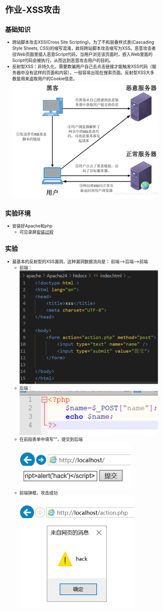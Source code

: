 # 作业-XSS攻击

## 基础知识
* 跨站脚本攻击XSS(Cross Site Scripting)，为了不和层叠样式表(Cascading Style Sheets, CSS)的缩写混淆，故将跨站脚本攻击缩写为XSS。恶意攻击者往Web页面里插入恶意Script代码，当用户浏览该页面时，嵌入Web里面的Script代码会被执行，从而达到恶意攻击用户的目的。
* 反射型XSS：非持久化，需要欺骗用户自己去点击链接才能触发XSS代码（服务器中没有这样的页面和内容），一般容易出现在搜索页面。反射型XSS大多数是用来盗取用户的Cookie信息。
  ![](images/fsxss.png)

## 实验环境
* 安装好Apache和php 
  * 可见录屏[安装过程](https://www.bilibili.com/video/BV1oE411V7xz?from=search&seid=13933215547277478486)

## 实验
* 最基本的反射型的XSS漏洞，这种漏洞数据流向是： 前端-->后端-->前端
  * 前端：    
    ![](images/index1.png)
  * 后端：     
    ![](images/action1.png)
  * 在前段表单中填写“<script>alert('hack')</script>”，提交到后端     
    ![](images/do1.png)
  * 前端弹框，攻击成功     
    ![](images/result1.png)